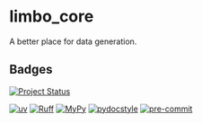 # limbo_core

A better place for data generation.

<!-- TODO: add more details -->

## Badges

[![Project Status](https://img.shields.io/badge/status-experimental-orange)](https://github.com/QuarterClock/limbo_core/issues)
<!-- TODO(Vlad): Add CI/CD badge from GitHub CI
     and uncomment all other when ready -->
<!-- [![codecov](https://codecov.io/github/QuarterClock/limbo_core/graph/badge.svg?token=2GPPOKVOLW)](https://codecov.io/github/QuarterClock/limbo_core) -->
<!-- TODO(Vlad): Add discord badge for community -->

<!-- [![PyPI - Version](https://img.shields.io/pypi/v/limbo_core.svg)](https://pypi.org/project/limbo_core/) -->
<!-- [![PyPI - Python Version](https://img.shields.io/pypi/pyversions/limbo_core.svg)](https://pypi.org/project/limbo_core/) -->
<!-- [![PyPI - License](https://img.shields.io/pypi/l/limbo_core.svg)](https://github.com/QuarterClock/limbo_core/blob/main/LICENSE) -->
<!-- [![PyPI Monthly Downloads](https://static.pepy.tech/personalized-badge/limbo_core?period=monthly&units=INTERNATIONAL_SYSTEM&left_color=BLACK&right_color=YELLOW&left_text=Monthly)](https://pepy.tech/projects/limbo_core) -->
<!-- [![PyPI Total Downloads](https://static.pepy.tech/personalized-badge/limbo_core?period=total&units=INTERNATIONAL_SYSTEM&left_color=BLACK&right_color=GREEN&left_text=Total)](https://pepy.tech/projects/limbo_core) -->

[![uv](https://img.shields.io/endpoint?url=https://raw.githubusercontent.com/astral-sh/uv/main/assets/badge/v0.json)](https://github.com/astral-sh/uv)
[![Ruff](https://img.shields.io/endpoint?url=https://raw.githubusercontent.com/astral-sh/ruff/main/assets/badge/v2.json)](https://github.com/astral-sh/ruff)
[![MyPy](http://www.mypy-lang.org/static/mypy_badge.svg)](http://mypy-lang.org/)
[![pydocstyle](https://img.shields.io/badge/pydocstyle-enabled-AD4CD3)](http://www.pydocstyle.org/en/stable/)
[![pre-commit](https://img.shields.io/badge/pre--commit-enabled-brightgreen?logo=pre-commit&logoColor=white)](https://github.com/pre-commit/pre-commit)
